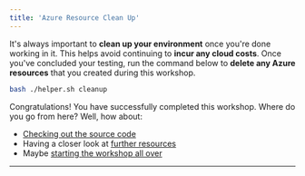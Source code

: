 ```yaml
---
title: 'Azure Resource Clean Up'
---
```


It's always important to **clean up your environment** once you're done working in it. This helps avoid continuing to **incur any cloud costs**. Once you've concluded your testing, run the command below to **delete any Azure resources** that you created during this workshop. 

```bash {class="bash-class" id="bash-codeblock" lineNos=inline tabWidth=2}
bash ./helper.sh cleanup
```

Congratulations! You have successfully completed this workshop. Where do you go from here? Well, how about:

- [Checking out the source code](https://github.com/Azure-Samples/azure-open-ai-rag-oyd-text-images)
- Having a closer look at [further resources](/azure-open-ai-rag-oyd-text-images/further_resources/1_further_resources/)
- Maybe [starting the workshop all over](/azure-open-ai-rag-oyd-text-images/)

---
